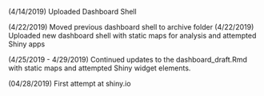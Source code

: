 (4/14/2019) Uploaded Dashboard Shell

(4/22/2019) Moved previous dashboard shell to archive folder
(4/22/2019) Uploaded new dashboard shell with static maps for analysis and attempted Shiny apps


(4/25/2019 - 4/29/2019) Continued updates to the dashboard_draft.Rmd with static maps and attempted Shiny widget elements.

(04/28/2019) First attempt at shiny.io

